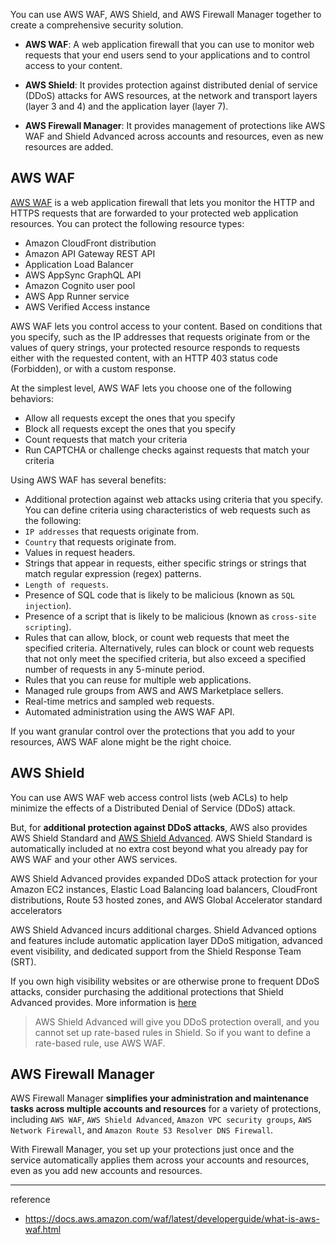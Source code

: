 
You can use AWS WAF, AWS Shield, and AWS Firewall Manager together to create a comprehensive security solution. 

- **AWS WAF**: A web application firewall that you can use to monitor web requests that your end users send to your applications and to control access to your content. 

- **AWS Shield**: It provides protection against distributed denial of service (DDoS) attacks for AWS resources, at the network and transport layers (layer 3 and 4) and the application layer (layer 7).

- **AWS Firewall Manager**: It provides management of protections like AWS WAF and Shield Advanced across accounts and resources, even as new resources are added.

## AWS WAF

[AWS WAF](https://docs.aws.amazon.com/waf/latest/developerguide/waf-chapter.html) is a web application firewall that lets you monitor the HTTP and HTTPS requests that are forwarded to your protected web application resources. You can protect the following resource types:

- Amazon CloudFront distribution
- Amazon API Gateway REST API
- Application Load Balancer
- AWS AppSync GraphQL API
- Amazon Cognito user pool
- AWS App Runner service
- AWS Verified Access instance

AWS WAF lets you control access to your content. Based on conditions that you specify, such as the IP addresses that requests originate from or the values of query strings, your protected resource responds to requests either with the requested content, with an HTTP 403 status code (Forbidden), or with a custom response.

At the simplest level, AWS WAF lets you choose one of the following behaviors:

- Allow all requests except the ones that you specify
- Block all requests except the ones that you specify
- Count requests that match your criteria
- Run CAPTCHA or challenge checks against requests that match your criteria

Using AWS WAF has several benefits:

- Additional protection against web attacks using criteria that you specify. You can define criteria using characteristics of web requests such as the following:
- `IP addresses` that requests originate from.
- `Country` that requests originate from.
- Values in request headers.
- Strings that appear in requests, either specific strings or strings that match regular expression (regex) patterns.
- `Length of requests`.
- Presence of SQL code that is likely to be malicious (known as `SQL injection`).
- Presence of a script that is likely to be malicious (known as `cross-site scripting`).
- Rules that can allow, block, or count web requests that meet the specified criteria. Alternatively, rules can block or count web requests that not only meet the specified criteria, but also exceed a specified number of requests in any 5-minute period.
- Rules that you can reuse for multiple web applications.
- Managed rule groups from AWS and AWS Marketplace sellers.
- Real-time metrics and sampled web requests.
- Automated administration using the AWS WAF API.

If you want granular control over the protections that you add to your resources, AWS WAF alone might be the right choice.

## AWS Shield

You can use AWS WAF web access control lists (web ACLs) to help minimize the effects of a Distributed Denial of Service (DDoS) attack. 

But, for **additional protection against DDoS attacks**, AWS also provides AWS Shield Standard and [AWS Shield Advanced](https://docs.aws.amazon.com/waf/latest/developerguide/ddos-advanced-summary-capabilities.html). AWS Shield Standard is automatically included at no extra cost beyond what you already pay for AWS WAF and your other AWS services.

AWS Shield Advanced provides expanded DDoS attack protection for your Amazon EC2 instances, Elastic Load Balancing load balancers, CloudFront distributions, Route 53 hosted zones, and AWS Global Accelerator standard accelerators

AWS Shield Advanced incurs additional charges. Shield Advanced options and features include automatic application layer DDoS mitigation, advanced event visibility, and dedicated support from the Shield Response Team (SRT).

If you own high visibility websites or are otherwise prone to frequent DDoS attacks, consider purchasing the additional protections that Shield Advanced provides. More information is [here](https://docs.aws.amazon.com/waf/latest/developerguide/ddos-advanced-summary-deciding.html)

> AWS Shield Advanced will give you DDoS protection overall, and you cannot set up rate-based rules in Shield. So if you want to define a rate-based rule, use AWS WAF.

## AWS Firewall Manager

AWS Firewall Manager **simplifies your administration and maintenance tasks across multiple accounts and resources** for a variety of protections, including `AWS WAF`, `AWS Shield Advanced`, `Amazon VPC security groups`, `AWS Network Firewall`, and `Amazon Route 53 Resolver DNS Firewall`.

With Firewall Manager, you set up your protections just once and the service automatically applies them across your accounts and resources, even as you add new accounts and resources.

---
reference
- https://docs.aws.amazon.com/waf/latest/developerguide/what-is-aws-waf.html



